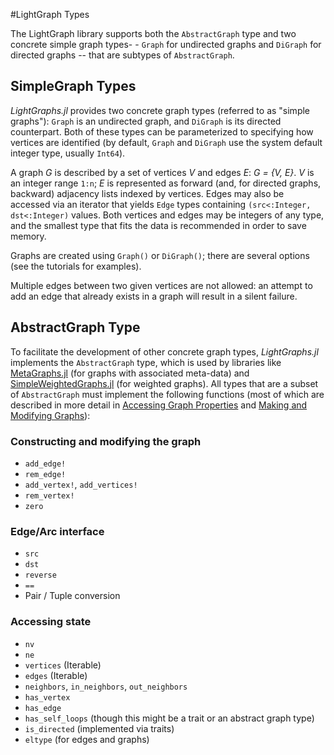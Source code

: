 #LightGraph Types

The LightGraph library supports both the `AbstractGraph` type and two concrete simple graph types- - `Graph` for undirected graphs and `DiGraph` for directed graphs -- that are subtypes of `AbstractGraph`.

## SimpleGraph Types

*LightGraphs.jl* provides two concrete graph types (referred to as "simple graphs"): `Graph` is an undirected graph, and `DiGraph` is its directed counterpart. Both of these types can be parameterized to specifying how vertices are identified (by default, `Graph` and `DiGraph` use the system default integer type, usually `Int64`).

A graph *G* is described by a set of vertices *V* and edges *E*: *G = {V, E}*. *V* is an integer range `1:n`; *E* is represented as forward (and, for directed graphs, backward) adjacency lists indexed by vertices. Edges may also be accessed via an iterator that yields `Edge` types containing `(src<:Integer, dst<:Integer)` values. Both vertices and edges may be integers of any type, and the smallest type that fits the data is recommended in order to save memory.

Graphs are created using `Graph()` or `DiGraph()`; there are several options (see the tutorials for examples).

Multiple edges between two given vertices are not allowed: an attempt to add an edge that already exists in a graph will result in a silent failure.


## AbstractGraph Type

To facilitate the development of other concrete graph types, *LightGraphs.jl* implements the `AbstractGraph` type, which is used by libraries like [MetaGraphs.jl](https://github.com/JuliaGraphs/MetaGraphs.jl) (for graphs with associated meta-data) and [SimpleWeightedGraphs.jl](https://github.com/JuliaGraphs/SimpleWeightedGraphs.jl) (for weighted graphs). All types that are a subset of `AbstractGraph` must implement the following functions (most of which are described in more detail in [Accessing Graph Properties](@ref) and [Making and Modifying Graphs](@ref)):

### Constructing and modifying the graph
- `add_edge!`
- `rem_edge!`
- `add_vertex!`, `add_vertices!`
- `rem_vertex!`
- `zero`

### Edge/Arc interface
- `src`
- `dst`
- `reverse`
- `==`
- Pair / Tuple conversion

### Accessing state
- `nv`
- `ne`
- `vertices` (Iterable)
- `edges` (Iterable)
- `neighbors`, `in_neighbors`, `out_neighbors`
- `has_vertex`
- `has_edge`
- `has_self_loops` (though this might be a trait or an abstract graph type)
- `is_directed` (implemented via traits)
- `eltype` (for edges and graphs)
